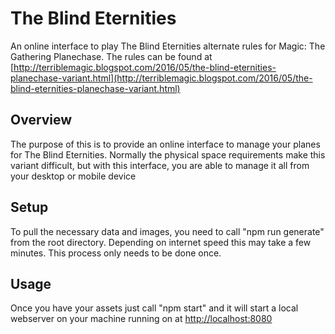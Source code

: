 # The Blind Eternities
An online interface to play The Blind Eternities alternate rules for Magic: The Gathering Planechase.
The rules can be found at [http://terriblemagic.blogspot.com/2016/05/the-blind-eternities-planechase-variant.html](http://terriblemagic.blogspot.com/2016/05/the-blind-eternities-planechase-variant.html)

## Overview
The purpose of this is to provide an online interface to manage your planes for The Blind Eternities.
Normally the physical space requirements make this variant difficult, but with this interface,
you are able to manage it all from your desktop or mobile device

## Setup
To pull the necessary data and images, you need to call "npm run generate" from the root directory. Depending on internet speed this may take a few minutes.
This process only needs to be done once.

## Usage
Once you have your assets just call "npm start" and it will start a local webserver on your machine running on at [http://localhost:8080](http://localhost:8080)


